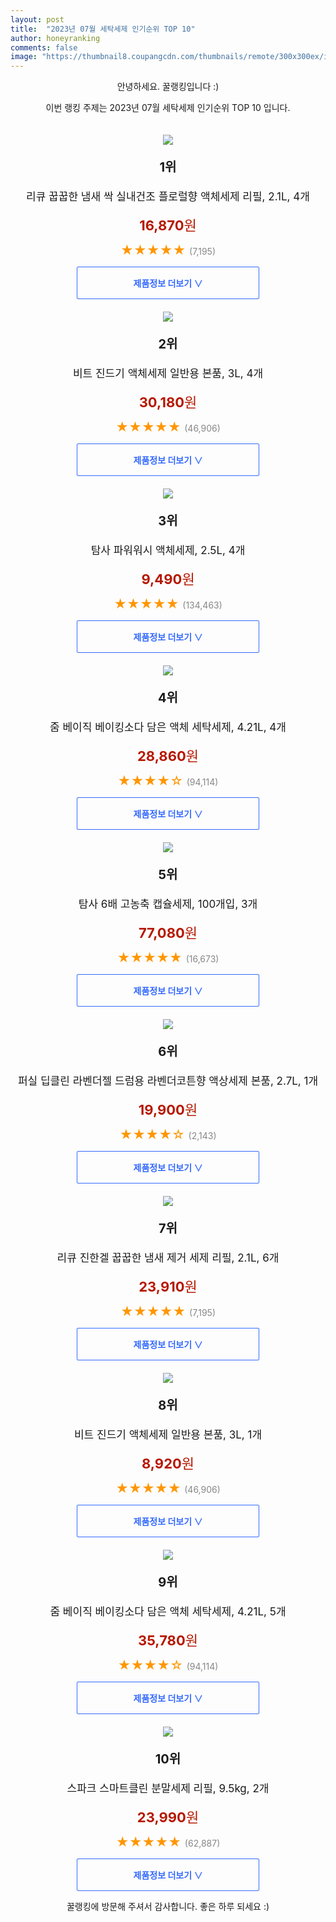 ```yaml
---
layout: post
title:  "2023년 07월 세탁세제 인기순위 TOP 10"
author: honeyranking
comments: false
image: "https://thumbnail8.coupangcdn.com/thumbnails/remote/300x300ex/image/retail/images/183899056304331-4a008391-4c5e-4f96-bffb-af64dbe5f239.jpg"
---
```

<p style="text-align: center;">안녕하세요. 꿀랭킹입니다 :)</p>
<p style="text-align: center;">이번 랭킹 주제는 2023년 07월 세탁세제 인기순위 TOP 10 입니다.</p><center><img src="https://thumbnail8.coupangcdn.com/thumbnails/remote/300x300ex/image/retail/images/183899056304331-4a008391-4c5e-4f96-bffb-af64dbe5f239.jpg" style="margin-top:20px" /></center><p style="text-align: center; font-size: 20px"><b>1위</b></p><p style="text-align: center; font-size: 17px">리큐 꿉꿉한 냄새 싹 실내건조 플로럴향 액체세제 리필, 2.1L, 4개</p><p style="text-align: center;"><span style="color: #b61800; font-size: 22px;"><b>16,870</b>원</span></p><p style="text-align: center;"><span style="color: #ff9600; font-size: 20px;">★★★★★ </span><span style="color: #878787;">(7,195)</span></p><center><a href="https://link.coupang.com/a/4YNTZ"><div style="font-size: 14px; display: inline-block; padding: 15px 90px; color: #346aff; border-radius: 2px; border: 1px solid #346aff; cursor: pointer;"><b>제품정보 더보기 &or;</b></div></a></center><center><img src="https://thumbnail10.coupangcdn.com/thumbnails/remote/300x300ex/image/retail/images/8325081696170603-6a314097-308b-45af-a7d8-a7850fd91e31.jpg" style="margin-top:20px" /></center><p style="text-align: center; font-size: 20px"><b>2위</b></p><p style="text-align: center; font-size: 17px">비트 진드기 액체세제 일반용 본품, 3L, 4개</p><p style="text-align: center;"><span style="color: #b61800; font-size: 22px;"><b>30,180</b>원</span></p><p style="text-align: center;"><span style="color: #ff9600; font-size: 20px;">★★★★★ </span><span style="color: #878787;">(46,906)</span></p><center><a href="https://link.coupang.com/a/4YNT0"><div style="font-size: 14px; display: inline-block; padding: 15px 90px; color: #346aff; border-radius: 2px; border: 1px solid #346aff; cursor: pointer;"><b>제품정보 더보기 &or;</b></div></a></center><center><img src="https://thumbnail10.coupangcdn.com/thumbnails/remote/300x300ex/image/retail/images/7926718187667028-9518888a-a1d7-4d00-8f0c-a58a95b30b1d.jpg" style="margin-top:20px" /></center><p style="text-align: center; font-size: 20px"><b>3위</b></p><p style="text-align: center; font-size: 17px">탐사 파워워시 액체세제, 2.5L, 4개</p><p style="text-align: center;"><span style="color: #b61800; font-size: 22px;"><b>9,490</b>원</span></p><p style="text-align: center;"><span style="color: #ff9600; font-size: 20px;">★★★★★ </span><span style="color: #878787;">(134,463)</span></p><center><a href="https://link.coupang.com/a/4YNT2"><div style="font-size: 14px; display: inline-block; padding: 15px 90px; color: #346aff; border-radius: 2px; border: 1px solid #346aff; cursor: pointer;"><b>제품정보 더보기 &or;</b></div></a></center><center><img src="https://thumbnail6.coupangcdn.com/thumbnails/remote/300x300ex/image/retail/images/4875176851140477-81fe7c0f-5bf0-4cd5-9c84-de9e005ca22e.jpg" style="margin-top:20px" /></center><p style="text-align: center; font-size: 20px"><b>4위</b></p><p style="text-align: center; font-size: 17px">줌 베이직 베이킹소다 담은 액체 세탁세제, 4.21L, 4개</p><p style="text-align: center;"><span style="color: #b61800; font-size: 22px;"><b>28,860</b>원</span></p><p style="text-align: center;"><span style="color: #ff9600; font-size: 20px;">★★★★☆ </span><span style="color: #878787;">(94,114)</span></p><center><a href="https://link.coupang.com/a/4YNT3"><div style="font-size: 14px; display: inline-block; padding: 15px 90px; color: #346aff; border-radius: 2px; border: 1px solid #346aff; cursor: pointer;"><b>제품정보 더보기 &or;</b></div></a></center><center><img src="https://thumbnail7.coupangcdn.com/thumbnails/remote/300x300ex/image/retail/images/62dca292-cb5e-41a5-885c-feb7fcc01c861539179168766624912.png" style="margin-top:20px" /></center><p style="text-align: center; font-size: 20px"><b>5위</b></p><p style="text-align: center; font-size: 17px">탐사 6배 고농축 캡슐세제, 100개입, 3개</p><p style="text-align: center;"><span style="color: #b61800; font-size: 22px;"><b>77,080</b>원</span></p><p style="text-align: center;"><span style="color: #ff9600; font-size: 20px;">★★★★★ </span><span style="color: #878787;">(16,673)</span></p><center><a href="https://link.coupang.com/a/4YNT4"><div style="font-size: 14px; display: inline-block; padding: 15px 90px; color: #346aff; border-radius: 2px; border: 1px solid #346aff; cursor: pointer;"><b>제품정보 더보기 &or;</b></div></a></center><center><img src="https://thumbnail8.coupangcdn.com/thumbnails/remote/300x300ex/image/retail/images/2023/03/03/17/9/2f91af79-6de2-4737-a31b-56463f0115f7.jpg" style="margin-top:20px" /></center><p style="text-align: center; font-size: 20px"><b>6위</b></p><p style="text-align: center; font-size: 17px">퍼실 딥클린 라벤더젤 드럼용 라벤더코튼향 액상세제 본품, 2.7L, 1개</p><p style="text-align: center;"><span style="color: #b61800; font-size: 22px;"><b>19,900</b>원</span></p><p style="text-align: center;"><span style="color: #ff9600; font-size: 20px;">★★★★☆ </span><span style="color: #878787;">(2,143)</span></p><center><a href="https://link.coupang.com/a/4YNT6"><div style="font-size: 14px; display: inline-block; padding: 15px 90px; color: #346aff; border-radius: 2px; border: 1px solid #346aff; cursor: pointer;"><b>제품정보 더보기 &or;</b></div></a></center><center><img src="https://thumbnail9.coupangcdn.com/thumbnails/remote/300x300ex/image/retail/images/7884480702931216-5c596a96-9d45-4701-a4e0-d5c580122f3a.jpg" style="margin-top:20px" /></center><p style="text-align: center; font-size: 20px"><b>7위</b></p><p style="text-align: center; font-size: 17px">리큐 진한겔 꿉꿉한 냄새 제거 세제 리필, 2.1L, 6개</p><p style="text-align: center;"><span style="color: #b61800; font-size: 22px;"><b>23,910</b>원</span></p><p style="text-align: center;"><span style="color: #ff9600; font-size: 20px;">★★★★★ </span><span style="color: #878787;">(7,195)</span></p><center><a href="https://link.coupang.com/a/4YNT8"><div style="font-size: 14px; display: inline-block; padding: 15px 90px; color: #346aff; border-radius: 2px; border: 1px solid #346aff; cursor: pointer;"><b>제품정보 더보기 &or;</b></div></a></center><center><img src="https://thumbnail10.coupangcdn.com/thumbnails/remote/300x300ex/image/retail/images/8482664753850060-ca189cdc-c012-4355-8e7e-f52d2303f083.jpg" style="margin-top:20px" /></center><p style="text-align: center; font-size: 20px"><b>8위</b></p><p style="text-align: center; font-size: 17px">비트 진드기 액체세제 일반용 본품, 3L, 1개</p><p style="text-align: center;"><span style="color: #b61800; font-size: 22px;"><b>8,920</b>원</span></p><p style="text-align: center;"><span style="color: #ff9600; font-size: 20px;">★★★★★ </span><span style="color: #878787;">(46,906)</span></p><center><a href="https://link.coupang.com/a/4YNT9"><div style="font-size: 14px; display: inline-block; padding: 15px 90px; color: #346aff; border-radius: 2px; border: 1px solid #346aff; cursor: pointer;"><b>제품정보 더보기 &or;</b></div></a></center><center><img src="https://thumbnail7.coupangcdn.com/thumbnails/remote/300x300ex/image/retail/images/4875195518804762-a02125c2-107e-437f-b794-f359a0ba3ba6.jpg" style="margin-top:20px" /></center><p style="text-align: center; font-size: 20px"><b>9위</b></p><p style="text-align: center; font-size: 17px">줌 베이직 베이킹소다 담은 액체 세탁세제, 4.21L, 5개</p><p style="text-align: center;"><span style="color: #b61800; font-size: 22px;"><b>35,780</b>원</span></p><p style="text-align: center;"><span style="color: #ff9600; font-size: 20px;">★★★★☆ </span><span style="color: #878787;">(94,114)</span></p><center><a href="https://link.coupang.com/a/4YNUa"><div style="font-size: 14px; display: inline-block; padding: 15px 90px; color: #346aff; border-radius: 2px; border: 1px solid #346aff; cursor: pointer;"><b>제품정보 더보기 &or;</b></div></a></center><center><img src="https://thumbnail9.coupangcdn.com/thumbnails/remote/300x300ex/image/retail/images/1058183446150368-91edf2f7-ca8a-4c5d-8e26-ebd1203e8c09.jpg" style="margin-top:20px" /></center><p style="text-align: center; font-size: 20px"><b>10위</b></p><p style="text-align: center; font-size: 17px">스파크 스마트클린 분말세제 리필, 9.5kg, 2개</p><p style="text-align: center;"><span style="color: #b61800; font-size: 22px;"><b>23,990</b>원</span></p><p style="text-align: center;"><span style="color: #ff9600; font-size: 20px;">★★★★★ </span><span style="color: #878787;">(62,887)</span></p><center><a href="https://link.coupang.com/a/4YNUb"><div style="font-size: 14px; display: inline-block; padding: 15px 90px; color: #346aff; border-radius: 2px; border: 1px solid #346aff; cursor: pointer;"><b>제품정보 더보기 &or;</b></div></a></center><p style="text-align: center;">꿀랭킹에 방문해 주셔서 감사합니다. 좋은 하루 되세요 :)</p>